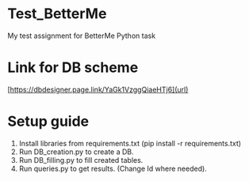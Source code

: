 # Test_BetterMe
My test assignment for BetterMe Python task

# Link for DB scheme
[https://dbdesigner.page.link/YaGk1VzggQiaeHTj6](url)

# Setup guide
1. Install libraries from requirements.txt (pip install -r requirements.txt)
2. Run DB_creation.py to create a DB.
3. Run DB_filling.py to fill created tables.
4. Run queries.py to get results. (Change Id where needed).
